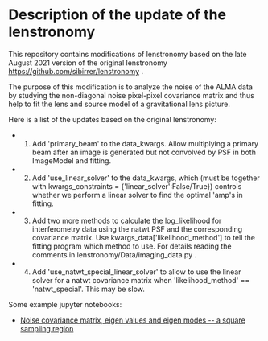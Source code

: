 # Description of the update of the lenstronomy

This repository contains modifications of lenstronomy based on the late August 2021 version of the original lenstronomy https://github.com/sibirrer/lenstronomy .

The purpose of this modification is to analyze the noise of the ALMA data by studying the non-diagonal noise pixel-pixel covariance matrix
and thus help to fit the lens and source model of a gravitational lens picture.

Here is a list of the updates based on the original lenstronomy: 
- 1. Add 'primary_beam' to the data_kwargs. Allow multiplying a primary beam after an image is generated but not convolved by PSF in both ImageModel and fitting.
- 2. Add 'use_linear_solver' to the data_kwargs, which (must be together with kwargs_constraints = {'linear_solver':False/True}) controls whether we perform a linear solver to find the optimal 'amp's in fitting.
- 3. Add two more methods to calculate the log_likelihood for interferometry data using the natwt PSF and the corresponding covariance matrix. Use kwargs_data['likelihood_method'] to tell the fitting program which method to use. For details reading the comments in lenstronomy/Data/imaging_data.py  .
- 4. Add 'use_natwt_special_linear_solver' to allow to use the linear solver for a natwt covariance matrix when 'likelihood_method' == 'natwt_special'. This may be slow.

Some example jupyter notebooks:

 - [Noise covariance matrix, eigen values and eigen modes -- a square sampling region](https://github.com/nanz6/lenstronomy_learning_notebook/blob/main/Noise%20covariance%20matrix%2C%20eigen%20values%20and%20eigen%20modes%20--%20a%20square%20sampling%20region.ipynb)
